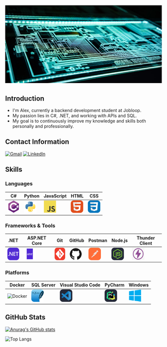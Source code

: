 # <img src="images/chip.jpg" alt="meg" width="100%" height="250">                       

## Introduction

- I'm Alex, currently a backend development student at Jobloop.
- My passion lies in C#, .NET, and working with APIs and SQL.
- My goal is to continuously improve my knowledge and skills both personally and professionally.
 

## Contact Information
<a href="mailto:bax082024@gmail.com"><img src="https://img.shields.io/badge/-Gmail-D14836?style=flat-square&logo=gmail&logoColor=white" alt="Gmail"></a>
<a href="https://www.linkedin.com/in/alexander-busch-2789b4334/"><img src="https://img.shields.io/badge/LinkedIn-blue?style=flat-square&logo=linkedin&logoColor=white" alt="LinkedIn"></a>

## Skills

### Languages
| C# | Python | JavaScript | HTML | CSS |
|---|---|---|---|---|
| <img src="images/csharp.svg" alt="C#" width="40" height="40"> | <img src="images/python-original.svg" alt="Python" width="40" height="40"> | <img src="images/Js.svg" alt="Node.js" width="40" height="40"> | <img src="images/HTML.svg" alt="HTML" width="40" height="40"> | <img src="images/CSS.svg" alt="CSS" width="40" height="40"> |

### Frameworks & Tools
| .NET | ASP.NET Core | Git | GitHub | Postman | Node.js | Thunder Client |
|---|---|---|---|---|---|---|
| <img src="images/DotNet.svg" alt=".NET" width="40" height="40"> | <img src="images/aspnet.png" alt="ASP.NET Core" width="40" height="40"> | <img src="images/Git.svg" alt="Git" width="40" height="40"> | <img src="images/github-original.svg" alt="GitHub" width="40" height="40"> | <img src="images/Postman.svg" alt="Postman" width="40" height="40"> | <img src="images/NodeJS-Dark.svg" alt="Node.js" width="40" height="40"> | <img src="images/Thunder.png" alt="Thunder Client" width="40" height="40"> |



### Platforms
| Docker | SQL Server | Visual Studio Code | PyCharm | Windows |
|---|---|---|---|---|
| <img src="https://img.shields.io/badge/-Docker-2496ED?style=flat-square&logo=docker&logoColor=white" alt="Docker" width="40" height="40"> | <img src="images/SQLite.svg" alt="SQL Server" width="40" height="40"> | <img src="images/VSCode-Dark.svg" alt="VS Code" width="40" height="40"> | <img src="images/PyCharm-Dark.svg" alt="PyCharm" width="40" height="40"> | <img src="images/windows8-original.svg" alt="Windows" width="40" height="40"> |




## GitHub Stats

[![Anurag's GitHub stats](https://github-readme-stats.vercel.app/api?username=bax082024&hide=stars&show_icons=true&bg_color=0d1117&title_color=ffffff&icon_color=79ff97&text_color=ffffff&border_color=30363d&border_radius=10)](https://github.com/bax082024/github-readme-stats)

![Top Langs](https://github-readme-stats.vercel.app/api/top-langs/?username=bax082024&layout=compact&bg_color=0d1117&title_color=ffffff&text_color=ffffff&border_color=30363d&border_radius=10)

